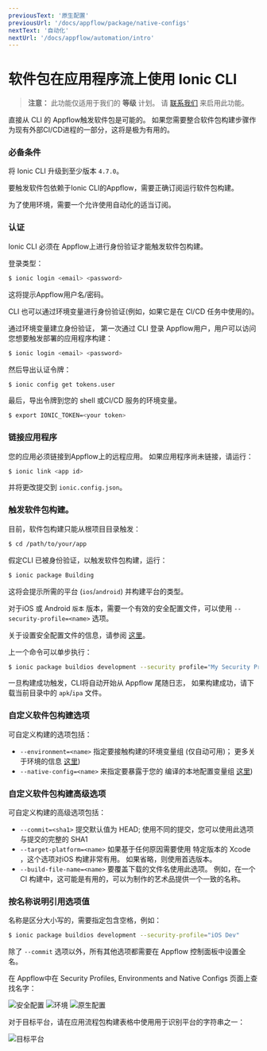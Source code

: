```yaml
---
previousText: '原生配置'
previousUrl: '/docs/appflow/package/native-configs'
nextText: '自动化'
nextUrl: '/docs/appflow/automation/intro'
---
```


# 软件包在应用程序流上使用 Ionic CLI

<blockquote>
  <p><b>注意：</b> 此功能仅适用于我们的 <b>等级</b> 计划。 请 <a href="/sales">联系我们</a> 来启用此功能。</p>
</blockquote>

直接从 CLI 的 Appflow触发软件包是可能的。 如果您需要整合软件包构建步骤作为现有外部CI/CD进程的一部分，这将是极为有用的。

### 必备条件

将 Ionic CLI 升级到至少版本 `4.7.0`。

要触发软件包依赖于Ionic CLI的Appflow，需要正确订阅运行软件包构建。

为了使用环境，需要一个允许使用自动化的适当订阅。

### 认证

Ionic CLI 必须在 Appflow上进行身份验证才能触发软件包构建。

登录类型：

```bash
$ ionic login <email> <password>
```

这将提示Appflow用户名/密码。

CLI 也可以通过环境变量进行身份验证(例如，如果它是在 CI/CD 任务中使用的)。

通过环境变量建立身份验证， 第一次通过 CLI 登录 Appflow用户，用户可以访问您想要触发部署的应用程序构建：

```bash
$ ionic login <email> <password>
```

然后导出认证令牌：

```bash
$ ionic config get tokens.user
```

最后，导出令牌到您的 shell 或CI/CD 服务的环境变量。

```bash
$ export IONIC_TOKEN=<your token>
```

### 链接应用程序

您的应用必须链接到Appflow上的远程应用。 如果应用程序尚未链接，请运行：

```bash
$ ionic link <app id>
```

并将更改提交到 `ionic.config.json`。

### 触发软件包构建。

目前，软件包构建只能从根项目目录触发：

```bash
$ cd /path/to/your/app
```

假定CLI 已被身份验证，以触发软件包构建，运行：

```bash
$ ionic package Building
```

这将会提示所需的平台 (`ios`/`android`) 并构建平台的类型。

对于iOS 或 Android `版本` 版本，需要一个有效的安全配置文件，可以使用 `--security-profile=<name>` 选项。

关于设置安全配置文件的信息，请参阅 [这里](/docs/appflow/package/credentials)。

上一个命令可以单步执行：

```bash
$ ionic package buildios development --security profile="My Security Profile"
```

一旦构建成功触发，CLI将自动开始从 Appflow 尾随日志， 如果构建成功，请下载当前目录中的 `apk`/`ipa` 文件。

### 自定义软件包构建选项

可自定义构建的选项包括：

* `--environment=<name>` 指定要接触构建的环境变量组 (仅自动可用)； 更多关于环境的信息 [这里](/docs/appflow/environments/))
* `--native-config=<name>` 来指定要暴露于您的 编译的本地配置变量组 [这里](/docs/appflow/package/intro/#native-configs))

### 自定义软件包构建高级选项

可自定义构建的高级选项包括：

* `--commit=<sha1>` 提交默认值为 HEAD; 使用不同的提交，您可以使用此选项 与提交的完整的 SHA1
* `--target-platform=<name>` 如果基于任何原因需要使用 特定版本的 Xcode ，这个选项对iOS 构建非常有用。 如果省略，则使用首选版本。
* `--build-file-name=<name>` 要覆盖下载的文件名使用此选项。 例如，在一个 CI 构建中，这可能是有用的，可以为制作的艺术品提供一个一致的名称。

### 按名称说明引用选项值

名称是区分大小写的，需要指定包含空格，例如：

```bash
$ ionic package buildios development --security-profile="iOS Dev"
```

除了 `--commit` 选项以外，所有其他选项都需要在 Appflow 控制面板中设置全名。

在 Appflow中在 Security Profiles, Environments and Native Configs 页面上查找名字：

![安全配置](/docs/assets/img/appflow/cli-security-profile-list.png) ![环境](/docs/assets/img/appflow/cli-environments-list.png) ![原生配置](/docs/assets/img/appflow/cli-native-config-list.png)

对于目标平台，请在应用流程包构建表格中使用用于识别平台的字符串之一：

![目标平台](/docs/assets/img/appflow/cli-target-platform.png)